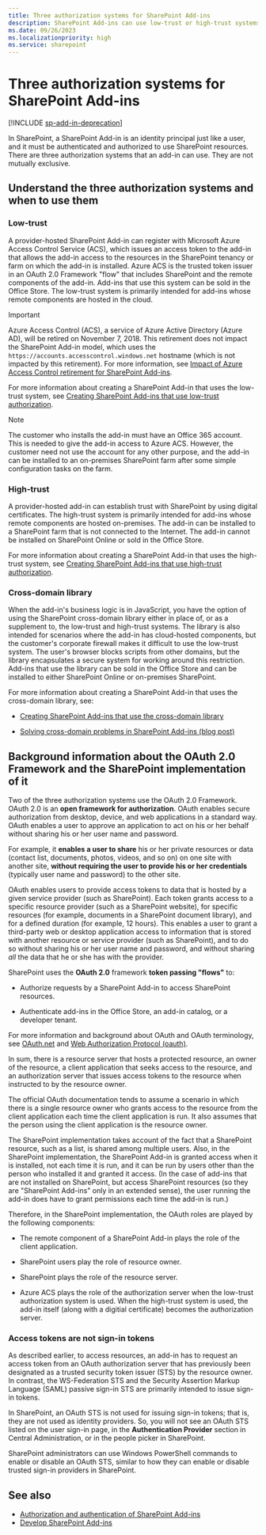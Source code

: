 ```yaml
---
title: Three authorization systems for SharePoint Add-ins
description: SharePoint Add-ins can use low-trust or high-trust systems or the cross-domain library to get authorization to SharePoint resources.
ms.date: 09/26/2023
ms.localizationpriority: high
ms.service: sharepoint
---
```



# Three authorization systems for SharePoint Add-ins

[!INCLUDE [sp-add-in-deprecation](../../includes/snippets/sp-add-in-deprecation.md)]

In SharePoint, a SharePoint Add-in is an identity principal just like a user, and it must be authenticated and authorized to use SharePoint resources. There are three authorization systems that an add-in can use. They are not mutually exclusive.

<a name="UnderstandThreeSystems"> </a> 

## Understand the three authorization systems and when to use them

### Low-trust

A provider-hosted SharePoint Add-in can register with Microsoft Azure Access Control Service (ACS), which issues an access token to the add-in that allows the add-in access to the resources in the SharePoint tenancy or farm on which the add-in is installed. Azure ACS is the trusted token issuer in an OAuth 2.0 Framework "flow" that includes SharePoint and the remote components of the add-in. Add-ins that use this system can be sold in the Office Store. The low-trust system is primarily intended for add-ins whose remote components are hosted in the cloud.

> [!IMPORTANT]
> Azure Access Control (ACS), a service of Azure Active Directory (Azure AD), will be retired on November 7, 2018. This retirement does not impact the SharePoint Add-in model, which uses the `https://accounts.accesscontrol.windows.net` hostname (which is not impacted by this retirement). For more information, see [Impact of Azure Access Control retirement for SharePoint Add-ins](https://developer.microsoft.com/office/blogs/impact-of-azure-access-control-deprecation-for-sharepoint-add-ins).
    
For more information about creating a SharePoint Add-in that uses the low-trust system, see [Creating SharePoint Add-ins that use low-trust authorization](creating-sharepoint-add-ins-that-use-low-trust-authorization.md).
    
> [!NOTE] 
> The customer who installs the add-in must have an Office 365 account. This is needed to give the add-in access to Azure ACS. However, the customer need not use the account for any other purpose, and the add-in can be installed to an on-premises SharePoint farm after some simple configuration tasks on the farm.

### High-trust

A provider-hosted add-in can establish trust with SharePoint by using digital certificates. The high-trust system is primarily intended for add-ins whose remote components are hosted on-premises. The add-in can be installed to a SharePoint farm that is not connected to the Internet. The add-in cannot be installed on SharePoint Online or sold in the Office Store.
    
For more information about creating a SharePoint Add-in that uses the high-trust system, see [Creating SharePoint Add-ins that use high-trust authorization](creating-sharepoint-add-ins-that-use-high-trust-authorization.md).

### Cross-domain library

When the add-in's business logic is in JavaScript, you have the option of using the SharePoint cross-domain library either in place of, or as a supplement to, the low-trust and high-trust systems. The library is also intended for scenarios where the add-in has cloud-hosted components, but the customer's corporate firewall makes it difficult to use the low-trust system. The user's browser blocks scripts from other domains, but the library encapsulates a secure system for working around this restriction. Add-ins that use the library can be sold in the Office Store and can be installed to either SharePoint Online or on-premises SharePoint.
    
For more information about creating a SharePoint Add-in that uses the cross-domain library, see:

- [Creating SharePoint Add-ins that use the cross-domain library](creating-sharepoint-add-ins-that-use-the-cross-domain-library.md)

- [Solving cross-domain problems in SharePoint Add-ins (blog post)](https://blogs.msdn.microsoft.com/officeapps/2012/11/29/solving-cross-domain-problems-in-apps-for-sharepoint/)


## Background information about the OAuth 2.0 Framework and the SharePoint implementation of it

Two of the three authorization systems use the OAuth 2.0 Framework. OAuth 2.0 is an **open framework for authorization**. OAuth enables secure authorization from desktop, device, and web applications in a standard way. OAuth enables a user to approve an application to act on his or her behalf without sharing his or her user name and password. 

For example, it **enables a user to share** his or her private resources or data (contact list, documents, photos, videos, and so on) on one site with another site, **without requiring the user to provide his or her credentials** (typically user name and password) to the other site.

OAuth enables users to provide access tokens to data that is hosted by a given service provider (such as SharePoint). Each token grants access to a specific resource provider (such as a SharePoint website), for specific resources (for example, documents in a SharePoint document library), and for a defined duration (for example, 12 hours). This enables a user to grant a third-party web or desktop application access to information that is stored with another resource or service provider (such as SharePoint), and to do so without sharing his or her user name and password, and without sharing *all* the data that he or she has with the provider.

SharePoint uses the **OAuth 2.0** framework **token passing "flows"** to:

- Authorize requests by a SharePoint Add-in to access SharePoint resources.

- Authenticate add-ins in the Office Store, an add-in catalog, or a developer tenant.

For more information and background about OAuth and OAuth terminology, see [OAuth.net](http://oauth.net/) and [Web Authorization Protocol (oauth)](http://datatracker.ietf.org/doc/active/). 

In sum, there is a resource server that hosts a protected resource, an owner of the resource, a client application that seeks access to the resource, and an authorization server that issues access tokens to the resource when instructed to by the resource owner. 

The official OAuth documentation tends to assume a scenario in which there is a single resource owner who grants access to the resource from the client application each time the client application is run. It also assumes that the person using the client application is the resource owner. 

The SharePoint implementation takes account of the fact that a SharePoint resource, such as a list, is shared among multiple users. Also, in the SharePoint implementation, the SharePoint Add-in is granted access when it is installed, not each time it is run, and it can be run by users other than the person who installed it and granted it access. (In the case of add-ins that are not installed on SharePoint, but access SharePoint resources (so they are "SharePoint Add-ins" only in an extended sense), the user running the add-in does have to grant permissions each time the add-in is run.)

Therefore, in the SharePoint implementation, the OAuth roles are played by the following components:

- The remote component of a SharePoint Add-in plays the role of the client application.

- SharePoint users play the role of resource owner.

- SharePoint plays the role of the resource server.

- Azure ACS plays the role of the authorization server when the low-trust authorization system is used. When the high-trust system is used, the add-in itself (along with a digitial certificate) becomes the authorization server.
    
### Access tokens are not sign-in tokens

As described earlier, to access resources, an add-in has to request an access token from an OAuth authorization server that has previously been designated as a trusted security token issuer (STS) by the resource owner. In contrast, the WS-Federation STS and the Security Assertion Markup Language (SAML) passive sign-in STS are primarily intended to issue sign-in tokens. 

In SharePoint, an OAuth STS is not used for issuing sign-in tokens; that is, they are not used as identity providers. So, you will not see an OAuth STS listed on the user sign-in page, in the **Authentication Provider** section in Central Administration, or in the people picker in SharePoint.

SharePoint administrators can use Windows PowerShell commands to enable or disable an OAuth STS, similar to how they can enable or disable trusted sign-in providers in SharePoint. 

## See also

- [Authorization and authentication of SharePoint Add-ins](authorization-and-authentication-of-sharepoint-add-ins.md)
- [Develop SharePoint Add-ins](develop-sharepoint-add-ins.md)

